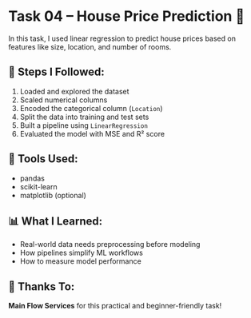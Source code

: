 # Task 04 – House Price Prediction 🏡

In this task, I used linear regression to predict house prices based on features like size, location, and number of rooms.

## 📌 Steps I Followed:
1. Loaded and explored the dataset
2. Scaled numerical columns
3. Encoded the categorical column (`Location`)
4. Split the data into training and test sets
5. Built a pipeline using `LinearRegression`
6. Evaluated the model with MSE and R² score

## 🔧 Tools Used:
- pandas
- scikit-learn
- matplotlib (optional)

## 📊 What I Learned:
- Real-world data needs preprocessing before modeling
- How pipelines simplify ML workflows
- How to measure model performance

## 🙌 Thanks To:
**Main Flow Services** for this practical and beginner-friendly task!
